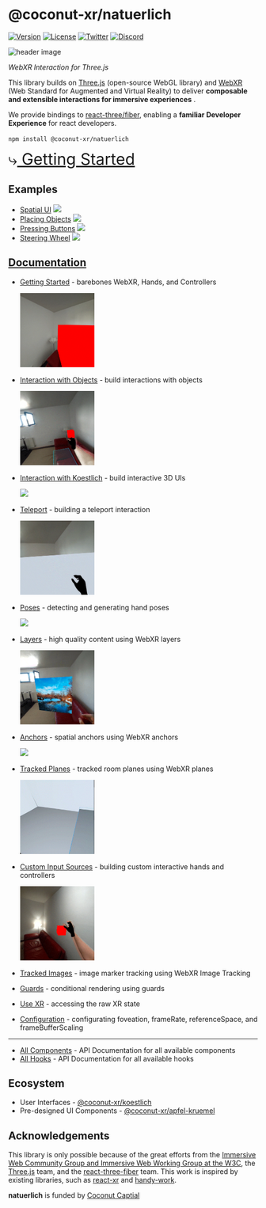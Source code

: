 # @coconut-xr/natuerlich

[![Version](https://img.shields.io/npm/v/@coconut-xr/natuerlich?style=flat-square)](https://npmjs.com/package/@coconut-xr/natuerlich)
[![License](https://img.shields.io/github/license/coconut-xr/natuerlich.svg?style=flat-square)](https://github.com/coconut-xr/natuerlich/blob/master/LICENSE)
[![Twitter](https://img.shields.io/twitter/follow/coconut_xr?style=flat-square)](https://twitter.com/coconut_xr)
[![Discord](https://img.shields.io/discord/1087727032240185424?style=flat-square&label=discord)](https://discord.gg/RbyaXJJaJM)

![header image](./images/natuerlich-header.jpg)

_WebXR Interaction for Three.js_

This library builds on [Three.js](https://github.com/mrdoob/three.js) (open-source WebGL library) and [WebXR](https://immersiveweb.dev/) (Web Standard for Augmented and Virtual Reality) to deliver **composable and extensible interactions for immersive experiences** .

We provide bindings to [react-three/fiber](https://github.com/pmndrs/react-three-fiber), enabling a **familiar Developer Experience** for react developers.

`npm install @coconut-xr/natuerlich`

<span style="font-size: 2rem">⤷[ Getting Started](https://coconut-xr.github.io/natuerlich/#/getting-started)</span>

## Examples

- [Spatial UI]()
    <img src="./images/spatial-ui.gif"  width="250">
- [Placing Objects]()
    <img src="./images/placing-objects.gif"  width="250">
- [Pressing Buttons]()
    <img src="./images/pressing-buttons.gif"  width="250">
- [Steering Wheel]()
    <img src="./images/steering-wheel.gif"  width="250">

## [Documentation](https://coconut-xr.github.io/natuerlich)

- [Getting Started](https://coconut-xr.github.io/natuerlich/#/getting-started) - barebones WebXR, Hands, and Controllers

    <img src="./docs/barebones.gif"  width="150">

- [Interaction with Objects](https://coconut-xr.github.io/natuerlich/#/object-interaction) - build interactions with objects

    <img src="./docs/object-draggable.gif"  width="150">

- [Interaction with Koestlich](https://coconut-xr.github.io/natuerlich/#/koestlich-interaction) - build interactive 3D UIs

    <img src="./docs/koestlich-interactable.gif" width="150">

- [Teleport](https://coconut-xr.github.io/natuerlich/#/teleport) - building a teleport interaction

    <img src="./docs/teleport.gif"  width="150">

- [Poses](https://coconut-xr.github.io/natuerlich/#/poses) - detecting and generating hand poses

    <img src="./docs/poses.gif"  width="150">


- [Layers](https://coconut-xr.github.io/natuerlich/#/layers) - high quality content using WebXR layers

    <img src="./docs/layer.gif"  width="150">

- [Anchors](https://coconut-xr.github.io/natuerlich/#/anchors) - spatial anchors using WebXR anchors

    <img src="./docs/anchor.gif"  width="150">

- [Tracked Planes](https://coconut-xr.github.io/natuerlich/#/planes) - tracked room planes using WebXR planes

    <img src="./docs/tracked-planes.gif"  width="150">

- [Custom Input Sources](https://coconut-xr.github.io/natuerlich/#/custom-input) - building custom interactive hands and controllers

    <img src="./docs/fist-grab-hand.gif"  width="150">

- [Tracked Images](https://coconut-xr.github.io/natuerlich/#/images) - image marker tracking using WebXR Image Tracking
- [Guards](https://coconut-xr.github.io/natuerlich/#/guards) - conditional rendering using guards
- [Use XR](https://coconut-xr.github.io/natuerlich/#/use-xr) - accessing the raw XR state
- [Configuration](https://coconut-xr.github.io/natuerlich/#/configuration) - configurating foveation, frameRate, referenceSpace, and frameBufferScaling
---

- [All Components](https://coconut-xr.github.io/natuerlich/#/all-components) - API Documentation for all available components
- [All Hooks](https://coconut-xr.github.io/natuerlich/#/all-hooks) - API Documentation for all available hooks

## Ecosystem

- User Interfaces - [@coconut-xr/koestlich](https://github.com/coconut-xr/koestlich)
- Pre-designed UI Components - [@coconut-xr/apfel-kruemel](https://github.com/coconut-xr/apfel-kruemel)

## Acknowledgements

This library is only possible because of the great efforts from the [Immersive Web Community Group and Immersive Web Working Group at the W3C](https://github.com/immersive-web), the [Three.js](https://github.com/mrdoob/three.js) team, and the [react-three-fiber](https://github.com/pmndrs/react-three-fiber) team. This work is inspired by existing libraries, such as [react-xr](https://github.com/pmndrs/react-xr) and [handy-work](https://github.com/AdaRoseCannon/handy-work).

**natuerlich** is funded by [Coconut Captial](https://coconut.capital/)
